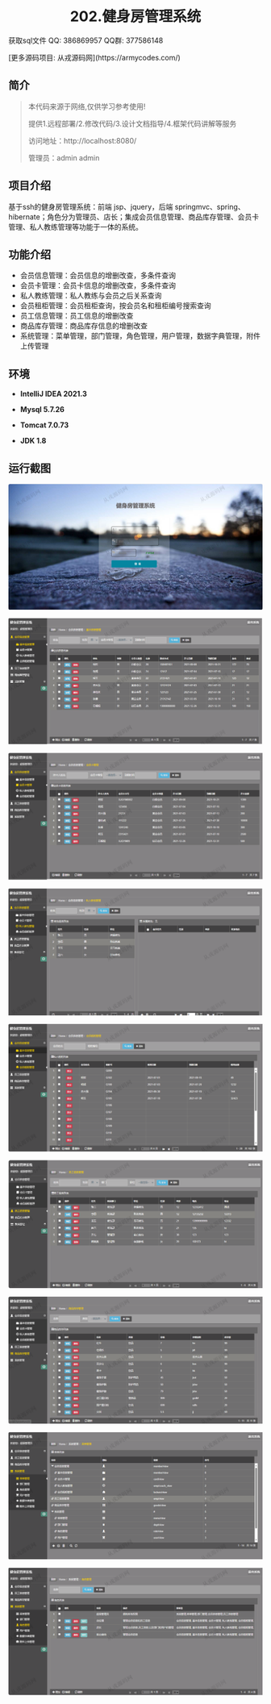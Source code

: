 <p><h1 align="center">202.健身房管理系统</h1></p>

<p> 获取sql文件 QQ: 386869957 QQ群: 377586148 </p>
<p> [更多源码项目: 从戎源码网](https://armycodes.com/) </p>

## 简介

> 本代码来源于网络,仅供学习参考使用!
>
> 提供1.远程部署/2.修改代码/3.设计文档指导/4.框架代码讲解等服务
> 
> 访问地址：http://localhost:8080/
> 
> 管理员：admin admin
> 
> 

## 项目介绍
基于ssh的健身房管理系统：前端 jsp、jquery，后端 springmvc、spring、hibernate；角色分为管理员、店长；集成会员信息管理、商品库存管理、会员卡管理、私人教练管理等功能于一体的系统。

## 功能介绍

- 会员信息管理：会员信息的增删改查，多条件查询
- 会员卡管理：会员卡信息的增删改查，多条件查询
- 私人教练管理：私人教练与会员之后关系查询
- 会员租柜管理：会员租柜查询，按会员名和租柜编号搜索查询
- 员工信息管理：员工信息的增删改查
- 商品库存管理：商品库存信息的增删改查
- 系统管理：菜单管理，部门管理，角色管理，用户管理，数据字典管理，附件上传管理

## 环境

- <b>IntelliJ IDEA 2021.3</b>

- <b>Mysql 5.7.26</b>

- <b>Tomcat 7.0.73</b>

- <b>JDK 1.8</b>

## 运行截图

![](screenshot/1.png)

![](screenshot/2.png)

![](screenshot/3.png)

![](screenshot/4.png)

![](screenshot/5.png)

![](screenshot/6.png)

![](screenshot/7.png)

![](screenshot/8.png)

![](screenshot/9.png)